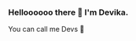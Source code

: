 ### Helloooooo there 👋 I'm Devika. 
You can call me Devs 🌼
<!--
**mujgule-devika/mujgule-devika** is a ✨ _special_ ✨ repository because its `README.md` (this file) appears on your GitHub profile.

Here are some ideas to get you started:

- 🔭 I’m currently working on ...
 🌱 I’m currently learning TypeScript, MERN and React
- 👯 I’m looking to collaborate on ...
- 🤔 I’m looking for help with ...
- 💬 Ask me about ...
 📫 Reach me at mujgule.devika07@gmail.com or LinkedIn
 😄 Pronouns: She/Her
- ⚡ Fun fact: 
-->
